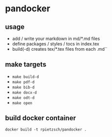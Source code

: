 # pandocker

## usage

- add / write your markdown in md/*.md files
- define packages / styles / tocs in index.tex
- build(-d) creates tex/*.tex files from each .md``

## make targets

- ``make build-d``
- ``make pdf-d``
- ``make bib-d``
- ``make docx-d``
- ``make odt-d``
- ``make open``

## build docker container

``docker build -t rpietzsch/pandocker .``
